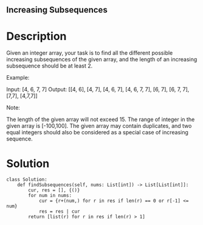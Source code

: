 Increasing Subsequences
---

# Description
Given an integer array, your task is to find all the different possible increasing subsequences of the given array, and the length of an increasing subsequence should be at least 2.

 

Example:

Input: [4, 6, 7, 7]
Output: [[4, 6], [4, 7], [4, 6, 7], [4, 6, 7, 7], [6, 7], [6, 7, 7], [7,7], [4,7,7]]
 

Note:

The length of the given array will not exceed 15.
The range of integer in the given array is [-100,100].
The given array may contain duplicates, and two equal integers should also be considered as a special case of increasing sequence.

# Solution
```python3
class Solution:
    def findSubsequences(self, nums: List[int]) -> List[List[int]]:
        cur, res = [], {()}
        for num in nums:
            cur = {r+(num,) for r in res if len(r) == 0 or r[-1] <= num}
            res = res | cur
        return [list(r) for r in res if len(r) > 1]
```
